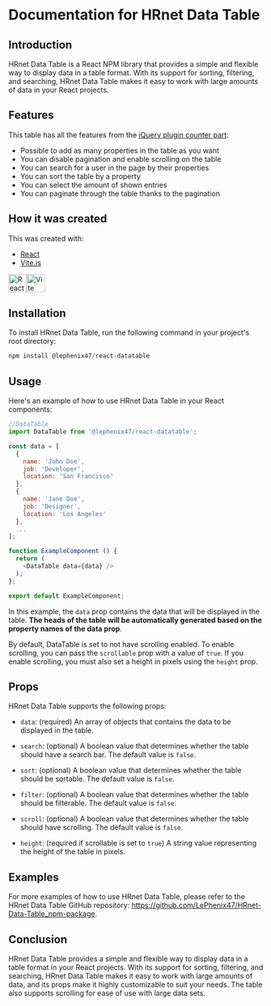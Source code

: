 # Documentation for HRnet Data Table

## Introduction

HRnet Data Table is a React NPM library that provides a simple and flexible way to display data in a table format. With its support for sorting, filtering, and searching, HRnet Data Table makes it easy to work with large amounts of data in your React projects.

## Features

This table has all the features from the [jQuery plugin counter part](https://github.com/DataTables/DataTablesSrc):

* Possible to add as many properties in the table as you want
* You can disable pagination and enable scrolling on the table
* You can search for a user in the page by their properties
* You can sort the table by a property
* You can select the amount of shown entries
* You can paginate through the table thanks to the pagination

## How it was created

This was created with:
- [React](https://reactjs.org/)
- [Vite.js](https://vitejs.dev/)

<a href="https://reactjs.org/" rel="nofollow"><img src="https://raw.githubusercontent.com/danielcranney/readme-generator/main/public/icons/skills/react-colored.svg" width="36" height="36" alt="React" style="max-width: 100%;"></a><a href="https://vitejs.dev/" ><img src="https://vitejs.dev/logo-with-shadow.png" alt="Vite logo" width="36" height="36"/></a>


## Installation

To install HRnet Data Table, run the following command in your project's root directory:

```powershell
npm install @lephenix47/react-datatable
```




## Usage

Here's an example of how to use HRnet Data Table in your React components:

```javascript
//DataTable
import DataTable from '@lephenix47/react-datatable';

const data = [
  {
    name: 'John Doe',
    job: 'Developer',
    location: 'San Francisco'
  },
  {
    name: 'Jane Doe',
    job: 'Designer',
    location: 'Los Angeles'
  },
  ...
];

function ExampleComponent () {
  return (
    <DataTable data={data} />
  );
};

export default ExampleComponent;
```

In this example, the `data` prop contains the data that will be displayed in the table.
**The heads of the table will be automatically generated based on the property names of the data prop**.

By default, DataTable is set to not have scrolling enabled. To enable scrolling, you can pass the `scrollable` prop with a value of `true`. If you enable scrolling, you must also set a height in pixels using the `height` prop.


## Props

HRnet Data Table supports the following props:

* `data`: (required) An array of objects that contains the data to be displayed in the table.

* `search`: (optional) A boolean value that determines whether the table should have a search bar. The default value is `false`.

* `sort`: (optional) A boolean value that determines whether the table should be sortable. The default value is `false`.
  
* `filter`: (optional) A boolean value that determines whether the table should be filterable. The default value is `false`.
  
* `scroll`: (optional) A boolean value that determines whether the table should have scrolling. The default value is `false`.

* `height`: (required if scrollable is set to `true`) A string value representing the height of the table in pixels.

## Examples

For more examples of how to use HRnet Data Table, please refer to the HRnet Data Table GitHub repository: https://github.com/LePhenix47/HRnet-Data-Table_npm-package.



## Conclusion

HRnet Data Table provides a simple and flexible way to display data in a table format in your React projects. With its support for sorting, filtering, and searching, HRnet Data Table makes it easy to work with large amounts of data, and its props make it highly customizable to suit your needs. The table also supports scrolling for ease of use with large data sets.
